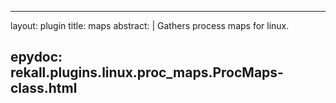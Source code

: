 
---
layout: plugin
title: maps
abstract: |
    Gathers process maps for linux.

epydoc: rekall.plugins.linux.proc_maps.ProcMaps-class.html
---
